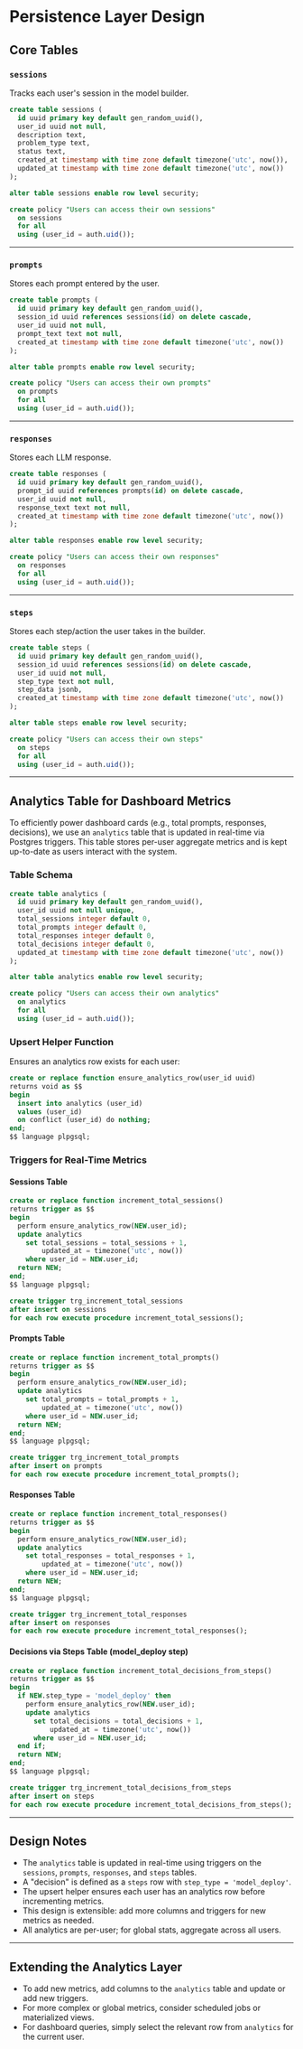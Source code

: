 # Persistence Layer Design

## Core Tables

### `sessions`
Tracks each user's session in the model builder.

```sql
create table sessions (
  id uuid primary key default gen_random_uuid(),
  user_id uuid not null,
  description text,
  problem_type text,
  status text,
  created_at timestamp with time zone default timezone('utc', now()),
  updated_at timestamp with time zone default timezone('utc', now())
);

alter table sessions enable row level security;

create policy "Users can access their own sessions"
  on sessions
  for all
  using (user_id = auth.uid());
```

---

### `prompts`
Stores each prompt entered by the user.

```sql
create table prompts (
  id uuid primary key default gen_random_uuid(),
  session_id uuid references sessions(id) on delete cascade,
  user_id uuid not null,
  prompt_text text not null,
  created_at timestamp with time zone default timezone('utc', now())
);

alter table prompts enable row level security;

create policy "Users can access their own prompts"
  on prompts
  for all
  using (user_id = auth.uid());
```

---

### `responses`
Stores each LLM response.

```sql
create table responses (
  id uuid primary key default gen_random_uuid(),
  prompt_id uuid references prompts(id) on delete cascade,
  user_id uuid not null,
  response_text text not null,
  created_at timestamp with time zone default timezone('utc', now())
);

alter table responses enable row level security;

create policy "Users can access their own responses"
  on responses
  for all
  using (user_id = auth.uid());
```

---

### `steps`
Stores each step/action the user takes in the builder.

```sql
create table steps (
  id uuid primary key default gen_random_uuid(),
  session_id uuid references sessions(id) on delete cascade,
  user_id uuid not null,
  step_type text not null,
  step_data jsonb,
  created_at timestamp with time zone default timezone('utc', now())
);

alter table steps enable row level security;

create policy "Users can access their own steps"
  on steps
  for all
  using (user_id = auth.uid());
```

---

## Analytics Table for Dashboard Metrics

To efficiently power dashboard cards (e.g., total prompts, responses, decisions), we use an `analytics` table that is updated in real-time via Postgres triggers. This table stores per-user aggregate metrics and is kept up-to-date as users interact with the system.

### Table Schema

```sql
create table analytics (
  id uuid primary key default gen_random_uuid(),
  user_id uuid not null unique,
  total_sessions integer default 0,
  total_prompts integer default 0,
  total_responses integer default 0,
  total_decisions integer default 0,
  updated_at timestamp with time zone default timezone('utc', now())
);

alter table analytics enable row level security;

create policy "Users can access their own analytics"
  on analytics
  for all
  using (user_id = auth.uid());
```

### Upsert Helper Function
Ensures an analytics row exists for each user:

```sql
create or replace function ensure_analytics_row(user_id uuid)
returns void as $$
begin
  insert into analytics (user_id)
  values (user_id)
  on conflict (user_id) do nothing;
end;
$$ language plpgsql;
```

### Triggers for Real-Time Metrics

#### Sessions Table
```sql
create or replace function increment_total_sessions()
returns trigger as $$
begin
  perform ensure_analytics_row(NEW.user_id);
  update analytics
    set total_sessions = total_sessions + 1,
        updated_at = timezone('utc', now())
    where user_id = NEW.user_id;
  return NEW;
end;
$$ language plpgsql;

create trigger trg_increment_total_sessions
after insert on sessions
for each row execute procedure increment_total_sessions();
```

#### Prompts Table
```sql
create or replace function increment_total_prompts()
returns trigger as $$
begin
  perform ensure_analytics_row(NEW.user_id);
  update analytics
    set total_prompts = total_prompts + 1,
        updated_at = timezone('utc', now())
    where user_id = NEW.user_id;
  return NEW;
end;
$$ language plpgsql;

create trigger trg_increment_total_prompts
after insert on prompts
for each row execute procedure increment_total_prompts();
```

#### Responses Table
```sql
create or replace function increment_total_responses()
returns trigger as $$
begin
  perform ensure_analytics_row(NEW.user_id);
  update analytics
    set total_responses = total_responses + 1,
        updated_at = timezone('utc', now())
    where user_id = NEW.user_id;
  return NEW;
end;
$$ language plpgsql;

create trigger trg_increment_total_responses
after insert on responses
for each row execute procedure increment_total_responses();
```

#### Decisions via Steps Table (model_deploy step)
```sql
create or replace function increment_total_decisions_from_steps()
returns trigger as $$
begin
  if NEW.step_type = 'model_deploy' then
    perform ensure_analytics_row(NEW.user_id);
    update analytics
      set total_decisions = total_decisions + 1,
          updated_at = timezone('utc', now())
      where user_id = NEW.user_id;
  end if;
  return NEW;
end;
$$ language plpgsql;

create trigger trg_increment_total_decisions_from_steps
after insert on steps
for each row execute procedure increment_total_decisions_from_steps();
```

---

## Design Notes
- The `analytics` table is updated in real-time using triggers on the `sessions`, `prompts`, `responses`, and `steps` tables.
- A "decision" is defined as a `steps` row with `step_type = 'model_deploy'`.
- The upsert helper ensures each user has an analytics row before incrementing metrics.
- This design is extensible: add more columns and triggers for new metrics as needed.
- All analytics are per-user; for global stats, aggregate across all users.

---

## Extending the Analytics Layer
- To add new metrics, add columns to the `analytics` table and update or add new triggers.
- For more complex or global metrics, consider scheduled jobs or materialized views.
- For dashboard queries, simply select the relevant row from `analytics` for the current user. 